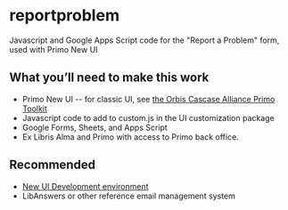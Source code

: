 # reportproblem
Javascript and Google Apps Script code for the "Report a Problem" form, used with Primo New UI

## What you’ll need to make this work
- Primo New UI
-- for classic UI, see [the Orbis Cascase Alliance Primo Toolkit](https://www.orbiscascade.org/blog/9/?bid=119)
- Javascript code to add to custom.js in the UI customization package
- Google Forms, Sheets, and Apps Script
- Ex Libris Alma and Primo with access to Primo back office. 

## Recommended
- [New UI Development environment](https://github.com/ExLibrisGroup)
- LibAnswers or other reference email management system
